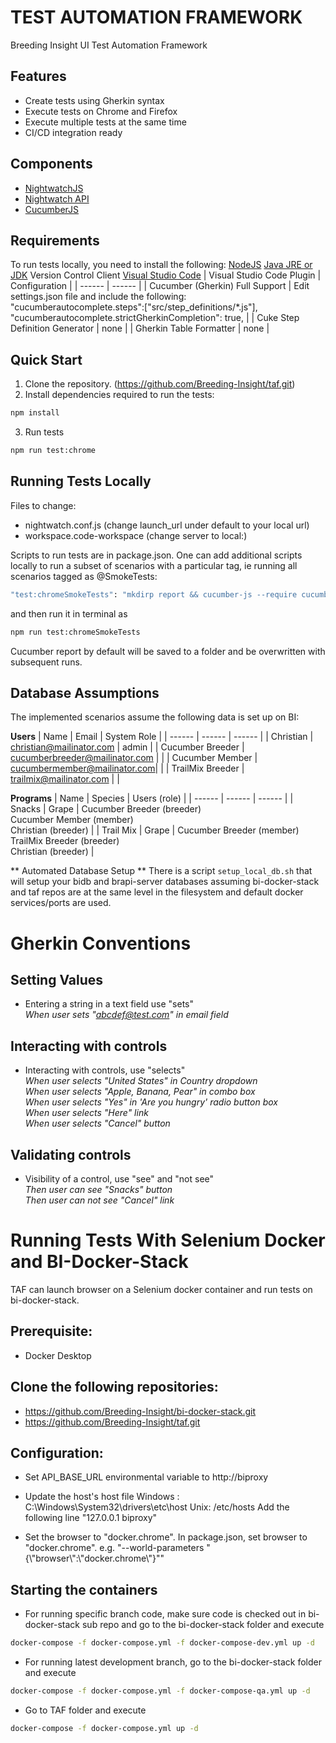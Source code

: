 # TEST AUTOMATION FRAMEWORK
Breeding Insight UI Test Automation Framework
## Features
- Create tests using Gherkin syntax
- Execute tests on Chrome and Firefox
- Execute multiple tests at the same time
- CI/CD integration ready

## Components
- [NightwatchJS](https://nightwatchjs.org/)
- [Nightwatch API](https://nightwatch-api.netlify.app/)
- [CucumberJS](https://cucumber.io/)

## Requirements
To run tests locally, you need to install the following:
[NodeJS](https://nodejs.org/en/)
[Java JRE or JDK](https://www.java.com/en/)
Version Control Client 
[Visual Studio Code](https://code.visualstudio.com/)
| Visual Studio Code Plugin | Configuration |
| ------ | ------ |
| Cucumber (Gherkin) Full Support | Edit settings.json file and include the following:<br>"cucumberautocomplete.steps":["src/step_definitions/*.js"],<br>"cucumberautocomplete.strictGherkinCompletion": true, |
| Cuke Step Definition Generator | none |
| Gherkin Table Formatter | none |

## Quick Start
1. Clone the repository. (https://github.com/Breeding-Insight/taf.git)
1. Install dependencies required to run the tests:
```sh
npm install
```
3. Run tests
```sh
npm run test:chrome
```
## Running Tests Locally
Files to change:
- nightwatch.conf.js (change launch_url under default to your local url)
- workspace.code-workspace (change server to local:<your local bi-web port>)

Scripts to run tests are in package.json. One can add additional scripts locally to run a subset of scenarios with a particular tag, ie running all scenarios tagged as @SmokeTests:
```sh
"test:chromeSmokeTests": "mkdirp report && cucumber-js --require cucumber.conf.js --tags @SmokeTests --require src/step_definitions src/features --format @cucumber/pretty-formatter --format json:report/cucumber_report.json --world-parameters \"{\\\"browser\\\":\\\"chrome\\\"}\"; npm run report"

```
and then run it in terminal as
```sh
npm run test:chromeSmokeTests
```

Cucumber report by default will be saved to a folder and be overwritten with subsequent runs.

## Database Assumptions
The implemented scenarios assume the following data is set up on BI:

**Users**
| Name | Email | System Role |
| ------ | ------ | ------ |
| Christian | christian@mailinator.com | admin |
| Cucumber Breeder | cucumberbreeder@mailinator.com | |
| Cucumber Member | cucumbermember@mailinator.com| |
| TrailMix Breeder | trailmix@mailinator.com | |

**Programs**
| Name | Species | Users (role) |
| ------ | ------ | ------ |
| Snacks | Grape | Cucumber Breeder (breeder) <br> Cucumber Member (member) <br> Christian (breeder) |
| Trail Mix | Grape | Cucumber Breeder (member) <br> TrailMix Breeder (breeder) <br> Christian (breeder) |

** Automated Database Setup **
There is a script `setup_local_db.sh` that will setup your bidb and brapi-server databases assuming bi-docker-stack and taf repos are at the same level in the filesystem and default docker services/ports are used. 

# Gherkin Conventions
## Setting Values
- Entering a string in a text field use "sets"
<br>_When user sets "abcdef@test.com" in email field_

## Interacting with controls
- Interacting with controls, use "selects"
<br>_When user selects "United States" in Country dropdown_
<br>_When user selects "Apple, Banana, Pear" in combo box_
<br>_When user selects "Yes" in 'Are you hungry' radio button box_
<br>_When user selects "Here" link_
<br>_When user selects "Cancel" button_

## Validating controls
- Visibility of a control, use "see" and "not see"
<br>_Then user can see "Snacks" button_
<br>_Then user can not see "Cancel" link_

# Running Tests With Selenium Docker and BI-Docker-Stack
TAF can launch browser on a Selenium docker container and run tests on bi-docker-stack.

## Prerequisite:
* Docker Desktop

## Clone the following repositories:
* https://github.com/Breeding-Insight/bi-docker-stack.git
* https://github.com/Breeding-Insight/taf.git

## Configuration:
* Set API_BASE_URL environmental variable to http://biproxy

* Update the host's host file 
Windows : C:\Windows\System32\drivers\etc\host 
Unix: /etc/hosts
Add the following line "127.0.0.1 biproxy"

* Set the browser to "docker.chrome".
In package.json, set browser to "docker.chrome".
e.g. "--world-parameters \"{\\\"browser\\\":\\\"docker.chrome\\\"}\""

## Starting the containers
* For running specific branch code, make sure code is checked out in bi-docker-stack sub repo and go to the bi-docker-stack folder and execute
```sh
docker-compose -f docker-compose.yml -f docker-compose-dev.yml up -d
```
* For running latest development branch, go to the bi-docker-stack folder and execute
```sh
docker-compose -f docker-compose.yml -f docker-compose-qa.yml up -d
```

* Go to TAF folder and execute
```sh
docker-compose -f docker-compose.yml up -d
```

